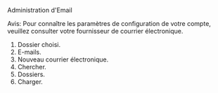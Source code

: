 Administration d'Email

Avis: Pour connaître les paramètres de configuration de votre compte, veuillez consulter votre fournisseur de courrier électronique.

1.	Dossier choisi.
2.	E-mails.
3.	Nouveau courrier électronique.
4.	Chercher.
5.	Dossiers.
6.	Charger.
